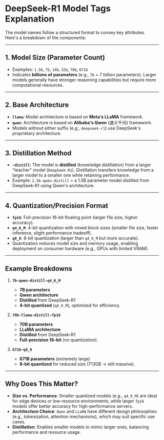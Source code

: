 # DeepSeek-R1 Model Tags Explanation

The model names follow a structured format to convey key attributes. Here's a breakdown of the components:

---

## 1. **Model Size (Parameter Count)**
- Examples: `1.5b`, `7b`, `14b`, `32b`, `70b`, `671b`  
- Indicates **billions of parameters** (e.g., `7b` = 7 billion parameters). Larger models generally have stronger reasoning capabilities but require more computational resources.

---

## 2. **Base Architecture**
- **`llama`**: Model architecture is based on **Meta's LLaMA** framework.  
- **`qwen`**: Architecture is based on **Alibaba's Qwen** (通义千问) framework.  
- Models without either suffix (e.g., `deepseek-r1`) use DeepSeek's proprietary architecture.

---

## 3. **Distillation Method**
- **`-distill`**: The model is **distilled** (knowledge distillation) from a larger "teacher" model (`DeepSeek-R1`). Distillation transfers knowledge from a larger model to a smaller one while retaining performance.  
- Example: `1.5b-qwen-distill` = a 1.5B parameter model distilled from DeepSeek-R1 using Qwen's architecture.

---

## 4. **Quantization/Precision Format**
- **`fp16`**: Full-precision 16-bit floating point (larger file size, higher accuracy).  
- **`q4_K_M`**: 4-bit quantization with mixed block sizes (smaller file size, faster inference, slight performance tradeoff).  
- **`q8_0`**: 8-bit quantization (larger than `q4_K_M` but more accurate).  
- Quantization reduces model size and memory usage, enabling deployment on consumer hardware (e.g., GPUs with limited VRAM).

---

## Example Breakdowns

1. **`7b-qwen-distill-q4_K_M`**  
   - **7B parameters**  
   - **Qwen architecture**  
   - **Distilled** from DeepSeek-R1  
   - **4-bit quantized** (`q4_K_M`), optimized for efficiency.

2. **`70b-llama-distill-fp16`**  
   - **70B parameters**  
   - **LLaMA architecture**  
   - **Distilled** from DeepSeek-R1  
   - **Full-precision 16-bit** (no quantization).

3. **`671b-q8_0`**  
   - **671B parameters** (extremely large)  
   - **8-bit quantized** for reduced size (713GB → still massive).

---

## Why Does This Matter?
- **Size vs. Performance**: Smaller quantized models (e.g., `q4_K_M`) are ideal for edge devices or low-resource environments, while larger `fp16` models offer better accuracy for high-performance servers.  
- **Architecture Choice**: `Qwen` and `LLaMA` have different design philosophies (e.g., tokenization, attention mechanisms), which may suit specific use cases.  
- **Distillation**: Enables smaller models to mimic larger ones, balancing performance and resource usage.
